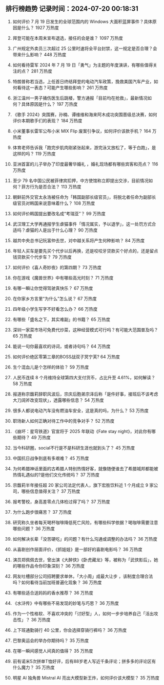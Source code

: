
## 排行榜趋势 记录时间：2024-07-20 00:18:31
  
  1. 如何评价 7 月 19 日发生的全球范围内的 Windows 大面积蓝屏事件？具体原因是什么？ 1927 万热度
    
  2. 拜登可能在本周末宣布退选，接任的会是谁？ 1097 万热度
    
  3. 广州规定外卖员三次超过 25 公里时速将全平台封禁，这一规定是否合理？会带来什么影响？ 448 万热度
    
  4. 如何看待雷军 2024 年 7 月 19 日「勇气」为主题的年度演讲，有哪些值得关注的点？ 281 万热度
    
  5. 特朗普称若当选，上任首日终结拜登的电动汽车政策，挽救美国汽车产业，如何看待这一表态？可能产生哪些影响？ 261 万热度
    
  6. 浙江温州一男子捅伤医生后跳楼，警方通报「目前均在抢救」，最新情况如何？具体原因是什么？ 197 万热度
    
  7. 《歌手 2024》突围赛，孙楠、谭维维和海来阿木成功突围晋级总决赛，如何评价本期歌手们的表现？ 184 万热度
    
  8. 小米董事长雷军公布小米 MIX Flip 废案引争议，如何评价该款手机？ 164 万热度
    
  9. 体育老师告诉我「跑完步肌肉刚紧张起来，游完泳又放松了，等于白跑」，是这样的吗？ 119 万热度
    
  10. 亚洲首富的儿子举办了印度最奢华婚礼 ，婚礼现场都有哪些宾客和亮点？ 116 万热度
    
  11. 至少 79 名中国公民被菲律宾扣押，中方使馆称立即提出交涉，目前情况如何？菲方行为是否合法？ 113 万热度
    
  12. 朝鲜前外交官太永浩被任命为「韩国副部长级官员」，将脱北者任命为副部长级官员对韩国来说意味着什么？ 108 万热度
    
  13. 如何评价韩国提出要改名成“考瑞亚”？ 99 万热度
    
  14. 武汉理工大学再通报学生虐猫事件「情况属实，予以退学」，这一处罚方式合适吗？虐猫的人是出于什么心理？ 90 万热度
    
  15. 越共中央总书记阮富仲去世，对中越关系将产生何种影响？ 84 万热度
    
  16. 年轻人买车是要先买个代步以后再换，还是咬咬牙贷款买个好点的，还是留点钱贷款买个代步车？ 79 万热度
    
  17. 如何评价《喜人奇妙夜》的第四期？ 73 万热度
    
  18. 你在游戏《魔兽世界》中有哪些高光时刻？ 71 万热度
    
  19. 有哪一瞬让你觉得驾驶真快乐？ 67 万热度
    
  20. 在你家乡方言里“为什么”怎么说？ 67 万热度
    
  21. 四年级小学生写字不好看怎么办？ 66 万热度
    
  22. 有哪些「盛名之下，其实难副」的书籍？ 65 万热度
    
  23. 深圳一家菜市场可免费代炒菜，这种经营模式可行吗？有可能大范围普及吗？ 65 万热度
    
  24. 能说一句你最喜欢的诗词，或者诗句吗？ 64 万热度
    
  25. 如何评价绝区零第三章的BOSS战双子冥宁芙? 64 万热度
    
  26. 生个混血儿是个怎样的体验？ 59 万热度
    
  27. 人民币连续 8 个月维持全球第四大支付货币，占比升至 4.61%，如何解读？ 58 万热度
    
  28. 报道称宗馥莉辞职风波后，宗庆后胞弟宗泽后称「是件好事，接班后不该考虑大刀阔斧改变现状」，透露哪些信息？ 54 万热度
    
  29. 很多人都说电动汽车没有燃油车安全，这是真的吗，为什么？ 53 万热度
    
  30. 职场新人如何正确对待工作中的竞争对手？ 52 万热度
    
  31. 《崩坏：星穹铁道》官宣将于 2025 年联动《Fate stay night》，对此你有哪些期待？ 49 万热度
    
  32. 当今科研圈，social不行是不是科研生涯也就到头了？ 45 万热度
    
  33. 中国抗日战争到底有多艰难？ 45 万热度
    
  34. 为何希腊神话里面的古希腊人特别热情好客，就像随便谁去了希腊城邦都能被热情礼遇似的?是他们文化传统吗？ 37 万热度
    
  35. 宗馥莉半年接任超 20 家公司法定代表人，旗下宏胜饮料近 1 个月成立 9 家公司，哪些信息值得关注？ 37 万热度
    
  36. 报考警校，身高差零点几体检过得了吗？ 37 万热度
    
  37. 为什么跑步很痛苦？ 37 万热度
    
  38. 研究称久坐者每天喝杯咖啡降低死亡风险，有哪些科学依据？喝咖啡需要注意哪些问题？ 36 万热度
    
  39. 如何解决长辈「没苦硬吃」的问题？有什么沟通或调整的办法吗？ 36 万热度
    
  40. 从喜剧创作层面评价，《抓娃娃》是一部好的喜剧电影吗？ 36 万热度
    
  41. 演员郑佩佩去世，曾出演《大醉侠》《卧虎藏龙》等，被称为「武侠影后」，她的哪些作品令你印象深刻？ 36 万热度
    
  42. 网友吐槽部分公司招聘要求单休，「大小周」成最大让步 ，该制度合理合法吗？如何看待当前加班普遍化现象？ 36 万热度
    
  43. 有哪些适合送妈妈的香水推荐？ 36 万热度
    
  44. 《水浒传》中有哪些不易发现的妙笔与巧思？ 36 万热度
    
  45. 作为一个性格软、不喜欢冲突的「讨好型」人，如何一步步培养自己「活出攻击性」？ 36 万热度
    
  46. 上下班通勤骑行 40 公里，你会选择穿骑行裤吗？ 36 万热度
    
  47. 巴黎奥运会的举办你期待吗？ 35 万热度
    
  48. 在哪一瞬间感觉人间真的值得？ 35 万热度
    
  49. 前有诺米5次拼单T恤好评，后有88岁老人写近千条评论；拼多多的评论区有什么魔力？ 35 万热度
    
  50. 明星 AI 独角兽 Mistral AI 亮出大模型新王炸，如何评价该大模型？ 35 万热度
    